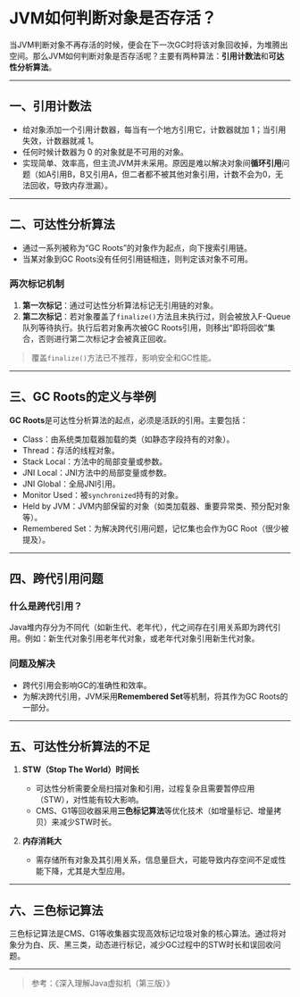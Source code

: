 # JVM如何判断对象是否存活？

当JVM判断对象不再存活的时候，便会在下一次GC时将该对象回收掉，为堆腾出空间。那么JVM如何判断对象是否存活呢？主要有两种算法：**引用计数法**和**可达性分析算法**。

---

## 一、引用计数法

- 给对象添加一个引用计数器，每当有一个地方引用它，计数器就加 1；当引用失效，计数器就减 1。
- 任何时候计数器为 0 的对象就是不可用的对象。
- 实现简单、效率高，但主流JVM并未采用。原因是难以解决对象间**循环引用**问题（如A引用B，B又引用A，但二者都不被其他对象引用，计数不会为0，无法回收，导致内存泄漏）。

---

## 二、可达性分析算法

- 通过一系列被称为“GC Roots”的对象作为起点，向下搜索引用链。
- 当某对象到GC Roots没有任何引用链相连，则判定该对象不可用。

### 两次标记机制

1. **第一次标记**：通过可达性分析算法标记无引用链的对象。
2. **第二次标记**：若对象覆盖了`finalize()`方法且未执行过，则会被放入F-Queue队列等待执行。执行后若对象再次被GC Roots引用，则移出“即将回收”集合，否则进行第二次标记才会被真正回收。

> 覆盖`finalize()`方法已不推荐，影响安全和GC性能。

---

## 三、GC Roots的定义与举例

**GC Roots**是可达性分析算法的起点，必须是活跃的引用。主要包括：

- Class：由系统类加载器加载的类（如静态字段持有的对象）。
- Thread：存活的线程对象。
- Stack Local：方法中的局部变量或参数。
- JNI Local：JNI方法中的局部变量或参数。
- JNI Global：全局JNI引用。
- Monitor Used：被`synchronized`持有的对象。
- Held by JVM：JVM内部保留的对象（如类加载器、重要异常类、预分配对象等）。
- Remembered Set：为解决跨代引用问题，记忆集也会作为GC Root（很少被提及）。

---

## 四、跨代引用问题

### 什么是跨代引用？

Java堆内存分为不同代（如新生代、老年代），代之间存在引用关系即为跨代引用。例如：新生代对象引用老年代对象，或老年代对象引用新生代对象。

### 问题及解决

- 跨代引用会影响GC的准确性和效率。
- 为解决跨代引用，JVM采用**Remembered Set**等机制，将其作为GC Roots的一部分。

---

## 五、可达性分析算法的不足

1. **STW（Stop The World）时间长**  
   - 可达性分析需要全局扫描对象和引用，过程复杂且需要暂停应用（STW），对性能有较大影响。
   - CMS、G1等回收器采用**三色标记算法**等优化技术（如增量标记、增量拷贝）来减少STW时长。

2. **内存消耗大**  
   - 需存储所有对象及其引用关系，信息量巨大，可能导致内存空间不足或性能下降，尤其是大型应用。

---

## 六、三色标记算法

三色标记算法是CMS、G1等收集器实现高效标记垃圾对象的核心算法。通过将对象分为白、灰、黑三类，动态进行标记，减少GC过程中的STW时长和误回收问题。

---

> 参考：《深入理解Java虚拟机（第三版）》